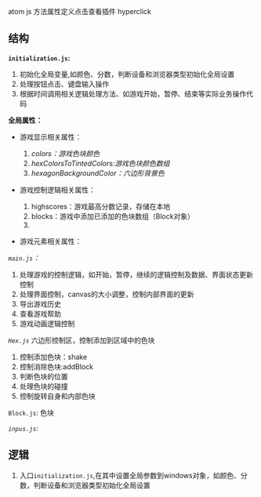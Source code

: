 
atom js 方法属性定义点击查看插件 hyperclick

## 结构
**`initialization.js`:**
1. 初始化全局变量,如颜色、分数，判断设备和浏览器类型初始化全局设置
2. 处理按钮点击、键盘输入操作
3. 根据时间调用相关逻辑处理方法、如游戏开始，暂停、结束等实际业务操作代码

**全局属性：**
- 游戏显示相关属性：
  1. *colors：游戏色块颜色*
  2. *hexColorsToTintedColors:游戏色块颜色数组*
  3. *hexagonBackgroundColor：六边形背景色*

- 游戏控制逻辑相关属性：
  1. highscores：游戏最高分数记录，存储在本地
  2. blocks：游戏中添加已添加的色块数组（Block对象）
  3.
- 游戏元素相关属性：


*`main.js`：*
1. 处理游戏的控制逻辑，如开始，暂停，继续的逻辑控制及数据、界面状态更新控制
2. 处理界面控制，canvas的大小调整，控制内部界面的更新
3. 导出游戏历史
4. 查看游戏帮助
5. 游戏动画逻辑控制

*`Hex.js`*
六边形控制区，控制添加到区域中的色块
1. 控制添加色块：shake
2. 控制消除色块:addBlock
3. 判断色块的位置
4. 处理色块的碰撞
5. 控制旋转自身和内部色块

`Block.js`:
色块

*`inpus.js`:*

## 逻辑
1. 入口`initialization.js`,在其中设置全局参数到windows对象，如颜色、分数，判断设备和浏览器类型初始化全局设置
